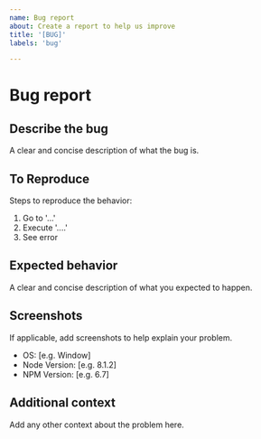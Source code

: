 ```yaml
---
name: Bug report
about: Create a report to help us improve
title: '[BUG]'
labels: 'bug'

---
```


# Bug report

## Describe the bug

A clear and concise description of what the bug is.

## To Reproduce

Steps to reproduce the behavior:

1. Go to '...'
2. Execute '....'
3. See error

## Expected behavior

A clear and concise description of what you expected to happen.

## Screenshots

If applicable, add screenshots to help explain your problem.

 - OS: [e.g. Window]
 - Node Version: [e.g. 8.1.2]
 - NPM Version: [e.g. 6.7]

## Additional context

Add any other context about the problem here.